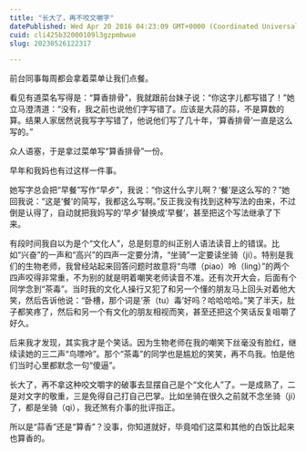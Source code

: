 ```yaml
---
title: "长大了，再不咬文嚼字"
datePublished: Wed Apr 20 2016 04:23:09 GMT+0000 (Coordinated Universal Time)
cuid: cli425b32000109l3gzpmbwue
slug: 20230526122317

---
```


前台同事每周都会拿着菜单让我们点餐。

看见有道菜名写得是：“算香排骨”，我就跟前台妹子说：“你这字儿都写错了！”她立马澄清道：“没有，我之前也说他们字写错了。应该是大蒜的蒜，不是算数的算。结果人家居然说我写字写错了，他说他们写了几十年，‘算香排骨’一直是这么写的。”

众人语塞，于是拿过菜单写“算香排骨”一份。

早年和我妈也有过这样一件事。

她写字总会把“早餐”写作“早歺”，我说：“你这什么字儿啊？‘餐’是这么写的？”她回我说：“这是‘餐’的简写，我都这么写啊。”反正我没有找到这种写法的由来，不过倒是认得了，自动就把我妈写的‘早歺’替换成‘早餐’，甚至把这个写法继承了下来。

有段时间我自以为是个“文化人”，总是刻意的纠正别人语法读音上的错误。比如“兴奋”的一声和“高兴”的四声一定要分清，“坐骑”一定要读坐骑（ji）。特别是我们的生物老师，我曾经站起来回答问题时故意将“鸟嘌（piao）呤（ling）”的两个四声咬得非常重，不为别的就是明着嘲笑老师读音不准。还有次开大会，后面有个同学念到“茶毒”。当时我的文化人操行又犯了和另一个懂的朋友马上回头对着他大笑，然后告诉他说：“卧槽，那个词是‘荼（tu）毒’好吗？哈哈哈哈。”笑了半天，肚子都笑疼了，然后和另一个有文化的朋友相视而笑，甚至还把这个笑话反复咀嚼了好久。

后来我才发现，其实我才是个笑话。因为生物老师在我的嘲笑下丝毫没有脸红，继续读她的三二声“鸟嘌呤”。那个“茶毒”的同学也是尴尬的笑笑，再不鸟我。怕是他们当时心里都默念一句“傻逼”。

长大了，再不拿这种咬文嚼字的破事去显摆自己是个“文化人”了。一是成熟了，二是对文字的敬重，三是免得自己打自己巴掌。比如坐骑在很久之前就不念坐骑（ji）了，都是坐骑（qi），我还煞有介事的批评指正。

所以是“蒜香”还是“算香”？没事，你知道就好，毕竟咱们这菜和其他的白饭比起来也算香的。